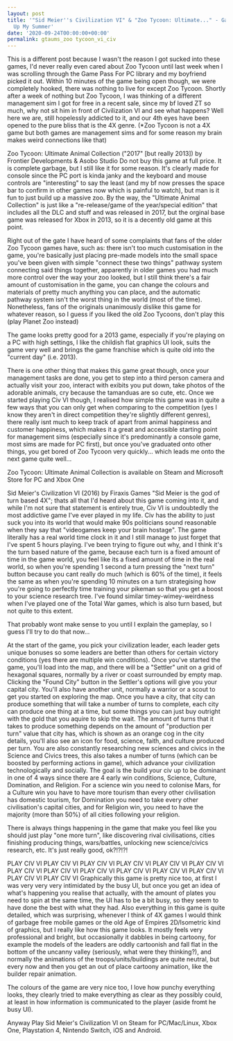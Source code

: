 ```yaml
---
layout: post
title: '"Sid Meier''s Civilization VI" & "Zoo Tycoon: Ultimate..." - Games That Ate
  Up My Summer'
date: '2020-09-24T00:00:00+00:00'
permalink: gtaums_zoo tycoon_vi_civ
---
```

This is a different post because I wasn't the reason I got sucked into these games, I'd never really even cared about Zoo Tycoon until last week when I was scrolling through the Game Pass For PC library and my boyfriend picked it out. Within 10 minutes of the game being open though, we were completely hooked, there was nothing to live for except Zoo Tycoon. Shortly after a week of nothing but Zoo Tycoon, I was thinking of a different management sim I got for free in a recent sale, since my bf loved ZT so much, why not sit him in front of Civilization VI and see what happens? Well here we are, still hopelessly addicted to it, and our 4th eyes have been opened to the pure bliss that is the 4X genre. (*Zoo Tycoon is not a 4X game but both games are management sims and for some reason my brain makes weird connections like that)

Zoo Tycoon: Ultimate Animal Collection ("2017" [but really 2013]) by Frontier Developments & Asobo Studio 
Do not buy this game at full price. It is complete garbage, but I still like it for some reason. It's clearly made for console since the PC port is kinda janky and the keyboard and mouse controls are "interesting" to say the least (and my bf now presses the space bar to confirm in other games now which is painful to watch), but man is it fun to just build up a massive zoo. By the way, the "Ultimate Animal Collection" is just like a "re-release/game of the year/special edition" that includes all the DLC and stuff and was released in 2017, but the orginal base game was released for Xbox in 2013, so it is a decently old game at this point. 

Right out of the gate I have heard of some complaints that fans of the older Zoo Tycoon games have, such as: there isn't too much customisation in the game, you're basically just placing pre-made models into the small space you've been given with simple "connect these two things" pathway system connecting said things together, apparently in older games you had much more control over the way your zoo looked, but I still think there's a fair amount of customisation in the game, you can change the colours and materials of pretty much anything you can place, and the automatic pathway system isn't the worst thing in the world (most of the time). Nonetheless, fans of the originals unanimously dislike this game for whatever reason, so I guess if you liked the old Zoo Tycoons, don't play this (play Planet Zoo instead)

The game looks pretty good for a 2013 game, especially if you're playing on a PC with high settings, I like the childish flat graphics UI look, suits the game very well and brings the game franchise which is quite old into the "current day" (i.e. 2013). 

There is one other thing that makes this game great though, once your management tasks are done, you get to step into a third person camera and actually visit your zoo, interact with exibits you put down, take photos of the adorable animals, cry because the tamanduas are so cute, etc. 
Once we started playing Civ VI though, I realised how simple this game was in quite a few ways that you can only get when comparing to the competition (yes I know they aren't in direct competition they're slightly different genres), there really isnt much to keep track of apart from animal happiness and customer happiness, which makes it a great and accessible starting point for management sims (especially since it's predominantly a console game, most sims are made for PC first), but once you've graduated onto other things, you get bored of Zoo Tycoon very quickly... which leads me onto the next game quite well...

Zoo Tycoon: Ultimate Animal Collection is available on Steam and Microsoft Store for PC and Xbox One

Sid Meier's Civilization VI (2016) by Firaxis Games
"Sid Meier is the god of turn based 4X"; thats all that I'd heard about this game coming into it, and while I'm not sure that statement is entirely true, Civ VI is undoubtedly the most addictive game I've ever played in my life. Civ has the ability to just suck you into its world that would make 90s politicians sound reasonable when they say that "videogames keep your brain hostage". The game literally has a real world time clock in it and I still manage to just forget that I've spent 5 hours playing. I've been trying to figure out why, and I think it's the turn based nature of the game, because each turn is a fixed amount of time in the game world, you feel like its a fixed amount of time in the real world, so when you're spending 1 second a turn pressing the "next turn" button because you cant really do much (which is 60% of the time), it feels the same as when you're spending 10 minutes on a turn strategising how you're going to perfectly time training your pikeman so that you get a boost to your science research tree. I've found similar timey-wimey-weirdness when I've played one of the Total War games, which is also turn based, but not quite to this extent. 

That probably wont make sense to you until I explain the gameplay, so I guess I'll try to do that now...

At the start of the game, you pick your civilization leader, each leader gets unique bonuses so some leaders are better than others for certain victory conditions (yes there are multiple win conditions). Once you've started the game, you'll load into the map, and there will be a "Settler" unit on a grid of hexagonal squares, normally by a river or coast surrounded by empty map. Clicking the "Found City" button in the Settler's options will give you your capital city. You'll also have another unit, normally a warrior or a scout to get you started on exploring the map. Once you have a city, that city can produce something that will take a number of turns to complete, each city can produce one thing at a time, but some things you can just buy outright with the gold that you aquire to skip the wait. The amount of turns that it takes to produce something depends on the amount of "production per turn" value that city has, which is shown as an orange cog in the city details, you'll also see an icon for food, science, faith, and culture produced per turn. You are also constantly researching new sciences and civics in the Science and Civics trees, this also takes a number of turns (which can be boosted by performing actions in game), which advance your civilization technologically and socially. The goal is the build your civ up to be dominant in one of 4 ways since there are 4 early win conditions, Science, Culture, Domination, and Religion. For a science win you need to colonise Mars, for a Culture win you have to have more tourism than every other civilisation has domestic tourism, for Domination you need to take every other civilisation's capital cities, and for Religion win, you need to have the majority (more than 50%) of all cities following your religion. 

There is always things happening in the game that make you feel like you should just play "one more turn", like discovering rival civilisations, cities finishing producing things, wars/battles, unlocking new science/civics research, etc. It's just really good, ok?!?!?!

PLAY CIV VI PLAY CIV VI PLAY CIV VI PLAY CIV VI PLAY CIV VI PLAY CIV VI PLAY CIV VI PLAY CIV VI PLAY CIV VI PLAY CIV VI PLAY CIV VI PLAY CIV VI PLAY CIV VI PLAY CIV VI 
Graphically this game is pretty nice too, at first I was very very very intimidated by the busy UI, but once you get an idea of what's happening you realise that actually, with the amount of plates you need to spin at the same time, the UI has to be a bit busy, so they seem to have done the best with what they had. Also everything in this game is quite detailed, which was surprising, whenever I think of 4X games I would think of garbage free mobile games or the old Age of Empires 2D/Isometric kind of graphics, but I really like how this game looks. It mostly feels very professional and bright, but occasionally it dabbles in being cartoony, for example the models of the leaders are oddly cartoonish and fall flat in the bottom of the uncanny valley (seriously, what were they thinking?), and normally the animations of the troops/units/buildings are quite neutral, but every now and then you get an out of place cartoony animation, like the builder repair animation. 

The colours of the game are very nice too, I love how punchy everything looks, they clearly tried to make everything as clear as they possibly could, at least in how information is communicated to the player (aside fromt he busy UI). 

Anyway Play Sid Meier's Civilization VI on Steam for PC/Mac/Linux, Xbox One, Playstation 4, Nintendo Switch, iOS and Android. 
